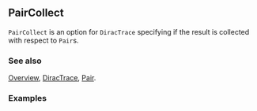 ## PairCollect

`PairCollect` is an option for `DiracTrace` specifying if the result is collected with respect to `Pair`s.

### See also

[Overview](Extra/FeynCalc.md), [DiracTrace](DiracTrace.md), [Pair](Pair.md).

### Examples